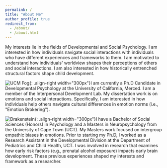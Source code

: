 ```yaml
---
permalink: /
title: "About Me"
author_profile: true
redirect_from: 
  - /about/
  - /about.html
---
```




My interests lie in the fields of Developmental and Social Psychology. I am interested in how individuals navigate social interactions with individuals who have different experiences and frameworks to them. I am motivated to understand how individuals' worldview shapes their perceptions of others and social interactions. I am also interested in how historically entrenched structural factors shape child development.  

![UCM Fog](/images/UCM_View.png){: .align-right width="300px"}I am currently a Ph.D Candidate in Developmental Psychology at the University of California, Merced. I am a member of the Interpersonal Development Lab. My dissertation work is on emotions and social interactions. Specifically, I am interested in how individuals help others navigate cultural differences in emotion norms (i.e., "Emotion Brokering"). 

![Drakenstein](/images/Drakenstein.png){: .align-right width="300px"}I have a Bachelor of Social Sciences (Honors) in Psychology and a Masters in Neuropsychology from the University of Cape Town (UCT). My Masters work focused on intergroup empathic biases in emotions. Prior to starting my Ph.D, I worked as a Research Assistant in the Developmental Division at the Department of Pediatrics and Child Health, UCT. I was involved in research that examines how early risk factors (e.g., prenatal alcohol exposure) impacts early brain development. These previous experiences shaped my interests and framework as a researcher. 







